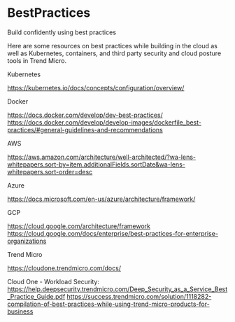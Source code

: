 # BestPractices
Build confidently using best practices

Here are some resources on best practices while building in the cloud as well as Kubernetes, containers, and third party security and cloud posture tools in Trend Micro.

Kubernetes

https://kubernetes.io/docs/concepts/configuration/overview/

Docker

https://docs.docker.com/develop/dev-best-practices/
https://docs.docker.com/develop/develop-images/dockerfile_best-practices/#general-guidelines-and-recommendations

AWS

https://aws.amazon.com/architecture/well-architected/?wa-lens-whitepapers.sort-by=item.additionalFields.sortDate&wa-lens-whitepapers.sort-order=desc

Azure

https://docs.microsoft.com/en-us/azure/architecture/framework/

GCP

https://cloud.google.com/architecture/framework
https://cloud.google.com/docs/enterprise/best-practices-for-enterprise-organizations

Trend Micro

https://cloudone.trendmicro.com/docs/

Cloud One - Workload Security: https://help.deepsecurity.trendmicro.com/Deep_Security_as_a_Service_Best_Practice_Guide.pdf
https://success.trendmicro.com/solution/1118282-compilation-of-best-practices-while-using-trend-micro-products-for-business
